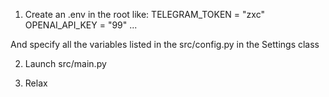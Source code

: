 1. Create an .env in the root like:
TELEGRAM_TOKEN = "zxc"
OPENAI_API_KEY = "99"
...

And specify all the variables listed in the src/config.py in the Settings class

2. Launch src/main.py 

3. Relax
